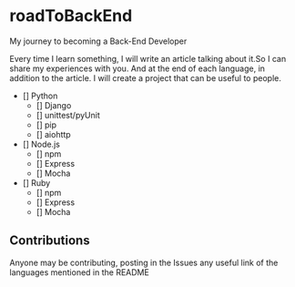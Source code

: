 # roadToBackEnd
My journey to becoming a Back-End Developer

Every time I learn something, I will write an article talking about it.So I can share my experiences with you.
And at the end of each language, in addition to the article. I will create a project that can be useful to people.

* [] Python
	* [] Django
	* [] unittest/pyUnit
	* [] pip
	* [] aiohttp
* [] Node.js
	* [] npm
	* [] Express
	* [] Mocha
* [] Ruby
	* [] npm
	* [] Express
	* [] Mocha

## Contributions
Anyone may be contributing, posting in the Issues any useful link of the languages mentioned in the README